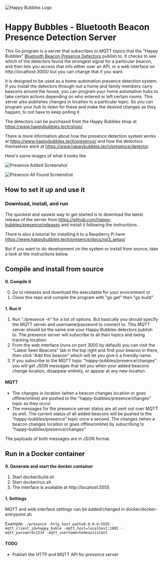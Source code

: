![Happy Bubbles Logo](happy_bubbles_logo.png?raw=true)

# Happy Bubbles - Bluetooth Beacon Presence Detection Server

This Go program is a server that subscribes to MQTT topics that the "Happy Bubbles" [Bluetooth Beacon Presence Detectors](https://www.happybubbles.tech/shop/) publish to. It checks to see which of the detectors found the strongest signal for a particular beacon, and then lets you access that info either over an API, or a web interface on http://localhost:3000/ but you can change that if you want.

It is designed to be used as a home-automation presence detection system. If you install the detectors through-out a home and family members carry beacons around the house, you can program your home automation hubs to take certain actions depending on who entered or left certain rooms. This server also publishes changes in location to a particular topic. So you can program your hub to listen for these and make the desired changes as they happen, to not have to keep polling it.

The detectors can be purchased from the Happy Bubbles shop at https://www.happybubbles.tech/shop/

There is more information about how the presence detection system works at https://www.happybubbles.tech/presence/ and how the detectors themselves work at https://www.happybubbles.tech/presence/detector

Here's some images of what it looks like

![Presence Added Screenshot](screenshot_added_beacons.png?raw=true)

![Presence All Found Screenshot](screenshot_latest_beacons.png?raw=true)

## How to set it up and use it

### Download, install, and run

The quickest and easiest way to get started is to download the latest release of the server from https://github.com/happy-bubbles/presence/releases and install it following the instructions. 

There is also a tutorial for installing it to a Raspberry Pi here: https://www.happybubbles.tech/presence/docs/rpi3_setup/

But if you want to do development on the system or install from source, take a look at the instructions below.

## Compile and install from source

#### 0. Compile it
0. Go to releases and download the executable for your environment
or
1. Clone this repo and compile the program with "go get" then "go build"


#### 1. Run it
1. Run "./presence -h" for a list of options. But basically you should specify the MQTT server and username/password to connect to. This MQTT server should be the same one your Happy Bubbles detectors publish to. The presence server will subscribe to all their topics and being tracking location.
2. From the web interface (runs on port 3000 by default) you can visit the "Latest Seen Beacons" tab in the top right and find your beacon in there, then click "Add this beacon" which will let you give it a friendly name.
3. If you subscribe to the MQTT topic "happy-bubbles/presence/changes" you will get JSON messages that tell you when your added beacons change location, disappear entirely, or appear at any new location.

#### MQTT

* The changes in location (when a beacon changes location or goes offline/online) are pushed to the "happy-bubbles/presence/changes" topic as they occur
* The messages for the presence server status are all sent out over MQTT as well. The current status of all added beacons will be pushed to the "happy-bubbles/presence" topic once a second.
The changes (when a beacon changes location or goes offline/online) by subscribing to "happy-bubbles/presence/changes"

The payloads of both messages are in JSON format.

## Run in a Docker container

#### 0. Generate and start the docker container
1. Start docker/build.sh
2. Start docker/run.sh
3. The interface is available at http://locahost:5555

#### 1. Settings
MQTT and web interface settings can be added/changed in docker/docker-entrypoint.sh

Example:
```./presence -http_host_path=0.0.0.0:5555 -mqtt_client_id=happy_buble -mqtt_host=localhost:1883 -mqtt_password=1234 -mqtt_username=homeassistant```

#### TODO
* Publish the HTTP and MQTT API for presence server
